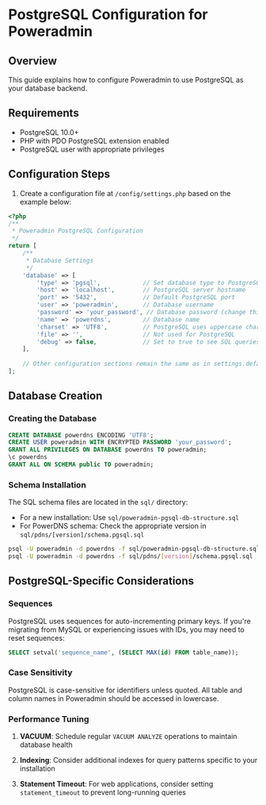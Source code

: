 # PostgreSQL Configuration for Poweradmin

## Overview

This guide explains how to configure Poweradmin to use PostgreSQL as your database backend.

## Requirements

- PostgreSQL 10.0+
- PHP with PDO PostgreSQL extension enabled
- PostgreSQL user with appropriate privileges

## Configuration Steps

1. Create a configuration file at `/config/settings.php` based on the example below:

```php
<?php
/**
 * Poweradmin PostgreSQL Configuration
 */
return [
    /**
     * Database Settings
     */
    'database' => [
        'type' => 'pgsql',            // Set database type to PostgreSQL
        'host' => 'localhost',        // PostgreSQL server hostname
        'port' => '5432',             // Default PostgreSQL port
        'user' => 'poweradmin',       // Database username
        'password' => 'your_password', // Database password (change this!)
        'name' => 'powerdns',         // Database name
        'charset' => 'UTF8',          // PostgreSQL uses uppercase charset names
        'file' => '',                 // Not used for PostgreSQL
        'debug' => false,             // Set to true to see SQL queries for debugging
    ],
    
    // Other configuration sections remain the same as in settings.defaults.php
];
```

## Database Creation

### Creating the Database

```sql
CREATE DATABASE powerdns ENCODING 'UTF8';
CREATE USER poweradmin WITH ENCRYPTED PASSWORD 'your_password';
GRANT ALL PRIVILEGES ON DATABASE powerdns TO poweradmin;
\c powerdns
GRANT ALL ON SCHEMA public TO poweradmin;
```

### Schema Installation

The SQL schema files are located in the `sql/` directory:

- For a new installation: Use `sql/poweradmin-pgsql-db-structure.sql`
- For PowerDNS schema: Check the appropriate version in `sql/pdns/[version]/schema.pgsql.sql`

```bash
psql -U poweradmin -d powerdns -f sql/poweradmin-pgsql-db-structure.sql
psql -U poweradmin -d powerdns -f sql/pdns/[version]/schema.pgsql.sql
```

## PostgreSQL-Specific Considerations

### Sequences

PostgreSQL uses sequences for auto-incrementing primary keys. If you're migrating from MySQL or experiencing issues with IDs, you may need to reset sequences:

```sql
SELECT setval('sequence_name', (SELECT MAX(id) FROM table_name));
```

### Case Sensitivity

PostgreSQL is case-sensitive for identifiers unless quoted. All table and column names in Poweradmin should be accessed in lowercase.

### Performance Tuning

1. **VACUUM**: Schedule regular `VACUUM ANALYZE` operations to maintain database health

2. **Indexing**: Consider additional indexes for query patterns specific to your installation

3. **Statement Timeout**: For web applications, consider setting `statement_timeout` to prevent long-running queries
